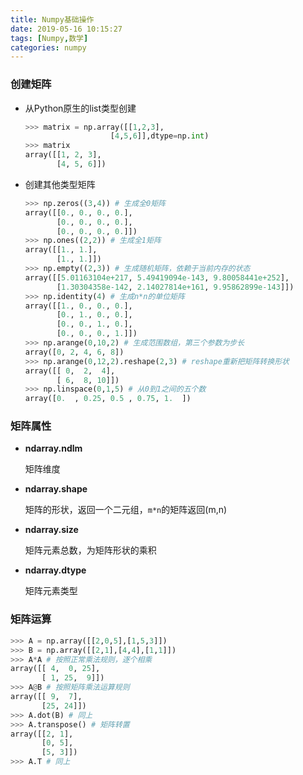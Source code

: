 ```yaml
---
title: Numpy基础操作
date: 2019-05-16 10:15:27
tags: [Numpy,数学]
categories: numpy
---
```

### 创建矩阵

* 从Python原生的list类型创建

  ```python
  >>> matrix = np.array([[1,2,3],
                     [4,5,6]],dtype=np.int)
  >>> matrix
  array([[1, 2, 3],
         [4, 5, 6]])
  ```

* 创建其他类型矩阵

  ```python
  >>> np.zeros((3,4)) # 生成全0矩阵
  array([[0., 0., 0., 0.],
         [0., 0., 0., 0.],
         [0., 0., 0., 0.]])
  >>> np.ones((2,2)) # 生成全1矩阵
  array([[1., 1.],
         [1., 1.]])
  >>> np.empty((2,3)) # 生成随机矩阵，依赖于当前内存的状态
  array([[5.01163104e+217, 5.49419094e-143, 9.80058441e+252],
         [1.30304358e-142, 2.14027814e+161, 9.95862899e-143]])
  >>> np.identity(4) # 生成n*n的单位矩阵
  array([[1., 0., 0., 0.],
         [0., 1., 0., 0.],
         [0., 0., 1., 0.],
         [0., 0., 0., 1.]])
  >>> np.arange(0,10,2) # 生成范围数组，第三个参数为步长
  array([0, 2, 4, 6, 8])
  >>> np.arange(0,12,2).reshape(2,3) # reshape重新把矩阵转换形状
  array([[ 0,  2,  4],
         [ 6,  8, 10]])
  >>> np.linspace(0,1,5) # 从0到1之间的五个数
  array([0.  , 0.25, 0.5 , 0.75, 1.  ])
  
  ```

  

### 矩阵属性

* **ndarray.ndlm**

  矩阵维度

* **ndarray.shape**

  矩阵的形状，返回一个二元组，`m*n`的矩阵返回(m,n)

* **ndarray.size**

  矩阵元素总数，为矩阵形状的乘积

* **ndarray.dtype**

  矩阵元素类型

### 矩阵运算

```python
>>> A = np.array([[2,0,5],[1,5,3]])
>>> B = np.array([[2,1],[4,4],[1,1]])
>>> A*A # 按照正常乘法规则，逐个相乘
array([[ 4,  0, 25],
       [ 1, 25,  9]])
>>> A@B # 按照矩阵乘法运算规则
array([[ 9,  7],
       [25, 24]])
>>> A.dot(B) # 同上
>>> A.transpose() # 矩阵转置
array([[2, 1],
       [0, 5],
       [5, 3]])
>>> A.T # 同上
```

